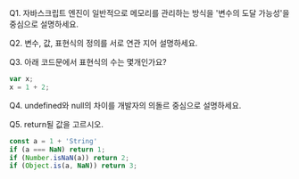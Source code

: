 Q1. 자바스크립트 엔진이 일반적으로 메모리를 관리하는 방식을 '변수의 도달 가능성'을 중심으로 설명하세요. 

Q2. 변수, 값, 표현식의 정의를 서로 연관 지어 설명하세요.

Q3. 아래 코드문에서 표현식의 수는 몇개인가요? 
```jsx
var x;
x = 1 + 2;
```

Q4. undefined와 null의 차이를 개발자의 의돌르 중심으로 설명하세요.

Q5. return될 값을 고르시오.
```jsx
const a = 1 + 'String'
if (a === NaN) return 1;
if (Number.isNaN(a)) return 2;
if (Object.is(a, NaN)) return 3;
```
